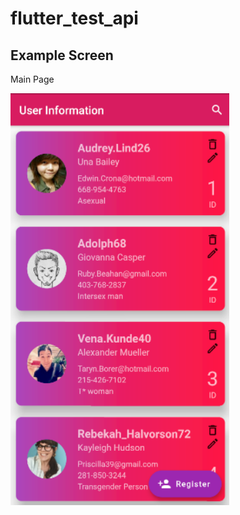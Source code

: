 # flutter_test_api

## Example Screen
<div>
 <p>Main Page</p>
<img src="https://github.com/ton4023/flutter_test/blob/main/lib/sc/Selection_001.png" width="350" alt="image">
</div>
